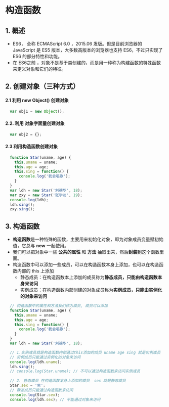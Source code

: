 # 构造函数

## 1. 概述
  - ES6， 全称 ECMAScript 6.0 ，2015.06 发版。但是目前浏览器的 JavaScript 是 ES5 版本，大多数高版本的浏览器也支持 ES6，不过只实现了 ES6 的部分特性和功能。
  - 在 ES6之前 ，对象不是基于类创建的，而是用一种称为构建函数的特殊函数来定义对象和它们的特征。

## 2. 创建对象（三种方式）

  #### 2.1 利用 new Object() 创建对象
  ```js
    var obj1 = new Object();
  ```

  #### 2.2. 利用 对象字面量创建对象
  ```js
    var obj2 = {};
  ```

  #### 2.3 利用构造函数创建对象
  ```js
    function Star(uname, age) {
      this.uname = uname;
      this.age = age;
      this.sing = function() {
        console.log('我会唱歌');
      }
    }
    var ldh = new Star('刘德华', 18);
    var zxy = new Star('张学友', 19);
    console.log(ldh);
    ldh.sing();
    zxy.sing();
  ```

## 3. 构造函数
  - **构造函数**是一种特殊的函数，主要用来初始化对象，即为对象成员变量赋初始值，它总与 **new** 一起使用。
  - 我们可以把对象中一些 **公共的属性** 和 **方法** 抽取出来，然后**封装**到这个函数里面。
  - 构造函数中可以添加一些成员，可以在构造函数本身上添加，也可以在构造函数内部的 this 上添加
    - 静态成员：在构造函数本上添加的成员称为**静态成员，只能由构造函数本身来访问** 
    - 实例成员：在构造函数内部创建的对象成员称为**实例成员，只能由实例化的对象来访问**
```js
  // 构造函数中的属性和方法我们称为成员, 成员可以添加
  function Star(uname, age) {
    this.uname = uname;
    this.age = age;
    this.sing = function() {
      console.log('我会唱歌');
    }
  }
  var ldh = new Star('刘德华', 18);

  // 1.实例成员就是构造函数内部通过this添加的成员 uname age sing 就是实例成员
  // 实例成员只能通过实例化的对象来访问
  console.log(ldh.uname);
  ldh.sing();
  // console.log(Star.uname); // 不可以通过构造函数来访问实例成员
  
  // 2. 静态成员 在构造函数本身上添加的成员  sex 就是静态成员
  Star.sex = '男';
  // 静态成员只能通过构造函数来访问
  console.log(Star.sex);
  console.log(ldh.sex); // 不能通过对象来访问
```